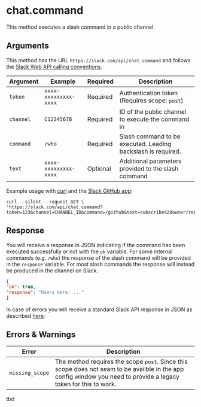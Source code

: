# chat.command
This method executes a slash command in a public channel.

## Arguments
This method has the URL `https://slack.com/api/chat.command` and follows the [Slack Web API calling conventions](https://api.slack.com/web#basics).

Argument|Example|Required|Description
--------|-------|--------|-----------
`token`|`xxxx-xxxxxxxxx-xxxx`|Required|Authentication token (Requires scope: `post`)
`channel`|`C12345678`|Required|ID of the public channel to execute the command in
`command`|`/who`|Required|Slash command to be executed. Leading backslash is required.
`text`|`xxxx-xxxxxxxxx-xxxx`|Optional|Additional parameters provided to the slash command

Example usage with [curl](https://curl.haxx.se/) and the [Slack GitHub app](https://slack.github.com/):

    curl --silent --request GET \
    'https://slack.com/api/chat.command?token=123&channel=CHANNEL_ID&command=/github&text=subscribe%20owner/repo%20branches'

## Response
You will receive a response in JSON indicating if the command has been executed successfully or not with the `ok` variable. 
For some internal commands (e.g. `/who`) the response of the slash command will be provided in the `response` variable. For most slash commands  the response will instead be produced in the channel on Slack.

```json
{
"ok": true,
"response": "Users here: ..."
}
```
In case of errors you will receive a standard Slack API response in JSON as described [here](https://api.slack.com/web#basics). 

## Errors & Warnings
Error|Description
--------|-------
`missing_scope`|The method requires the scope `post`. Since this scope does not seam to be availble in the app config window you need to provide a legacy token for this to work.

tbd
